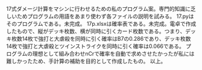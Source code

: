 17式ダメージ計算をマシンに行わせるための私のプログラム案。専門的知識に乏しいためプログラムの用語をあまり使わず各ファイルの説明を試みる。
17.pyはそのプログラムである。未完成。
17p.xlsxは確率表である。未完成。電卓で作成したもので、縦がデッキ枚数、横が同時に引くカード枚数である。つまり、デッキ枚数14枚で強打と大虐殺を同時に引く確率はB7の0.286であり、デッキ枚数14枚で強打と大虐殺とツインストライクを同時に引く確率は0.066である。
プログラムの理想として組み合わせnCrで確率を自動で求めさせたかったが私には難しかったため、手計算の補助を目的として作成したもの。
以上。
